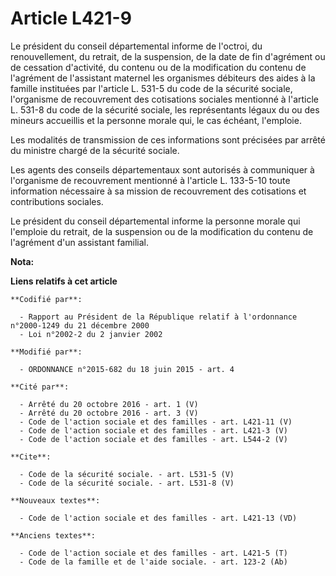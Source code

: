 # Article L421-9

Le président du conseil départemental informe de l'octroi, du renouvellement, du retrait, de la suspension, de la date de fin
d'agrément ou de cessation d'activité, du contenu ou de la modification du contenu de l'agrément de l'assistant maternel les
organismes débiteurs des aides à la famille instituées par l'article L. 531-5 du code de la sécurité sociale, l'organisme de
recouvrement des cotisations sociales mentionné à l'article L. 531-8 du code de la sécurité sociale, les représentants légaux
du ou des mineurs accueillis et la personne morale qui, le cas échéant, l'emploie. 

Les modalités de transmission de ces informations sont précisées par arrêté du ministre chargé de la sécurité sociale. 

Les agents des conseils départementaux sont autorisés à communiquer à l'organisme de recouvrement mentionné à l'article L.
133-5-10 toute information nécessaire à sa mission de recouvrement des cotisations et contributions sociales. 

Le président du conseil départemental informe la personne morale qui l'emploie du retrait, de la suspension ou de la
modification du contenu de l'agrément d'un assistant familial.

**Nota:**



**Liens relatifs à cet article**

	**Codifié par**:

	  - Rapport au Président de la République relatif à l'ordonnance n°2000-1249 du 21 décembre 2000
	  - Loi n°2002-2 du 2 janvier 2002

	**Modifié par**:

	  - ORDONNANCE n°2015-682 du 18 juin 2015 - art. 4

	**Cité par**:

	  - Arrêté du 20 octobre 2016 - art. 1 (V)
	  - Arrêté du 20 octobre 2016 - art. 3 (V)
	  - Code de l'action sociale et des familles - art. L421-11 (V)
	  - Code de l'action sociale et des familles - art. L421-3 (V)
	  - Code de l'action sociale et des familles - art. L544-2 (V)

	**Cite**:

	  - Code de la sécurité sociale. - art. L531-5 (V)
	  - Code de la sécurité sociale. - art. L531-8 (V)

	**Nouveaux textes**:

	  - Code de l'action sociale et des familles - art. L421-13 (VD)

	**Anciens textes**:

	  - Code de l'action sociale et des familles - art. L421-5 (T)
	  - Code de la famille et de l'aide sociale. - art. 123-2 (Ab)
